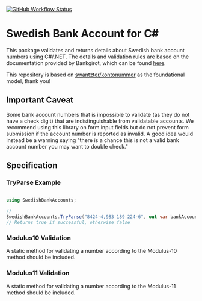 [![GitHub Workflow Status](https://img.shields.io/github/actions/workflow/status/jellyhive/swedishbankaccounts/csharp.yml?branch=main)](https://github.com/jellyhive/swedishbankaccounts/actions)

# Swedish Bank Account for C#

This package validates and returns details about Swedish bank account numbers using C#/.NET. The details and validation rules are based on the documentation provided by Bankgirot, which can be found [here](https://www.bankgirot.se/globalassets/dokument/anvandarmanualer/bankernaskontonummeruppbyggnad_anvandarmanual_sv.pdf).

This repository is based on  [swantzter/kontonummer](https://github.com/swantzter/kontonummer) as the foundational model, thank you!

## Important Caveat

Some bank account numbers that is impossible to validate (as they do not have a check
digit) that are indistinguishable from validatable accounts. We recommend using
this library on form input fields but do not prevent form submission if the
account number is reported as invalid. A good idea would instead be a warning saying 
"there is a chance this is not a valid bank account number you may want to double check."

## Specification

### TryParse Example

```csharp

using SwedishBankAccounts;

// 
SwedishBankAccounts.TryParse("8424-4,983 189 224-6", out var bankAccountNumber)
// Returns true if successful, otherwise false
```

### Modulus10 Validation

A static method for validating a number according to the Modulus-10 method should be included.

### Modulus11 Validation

A static method for validating a number according to the Modulus-11 method should be included.